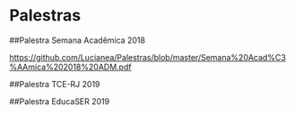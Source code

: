 # Palestras

##Palestra Semana Acadêmica 2018

https://github.com/Lucianea/Palestras/blob/master/Semana%20Acad%C3%AAmica%202018%20ADM.pdf

##Palestra TCE-RJ 2019

##Palestra EducaSER 2019

